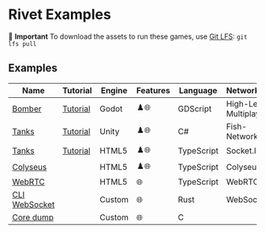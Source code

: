 # Rivet Examples

💾 **Important** To download the assets to run these games, use [Git LFS](https://git-lfs.com/): `git lfs pull`

## Examples

| Name | Tutorial | Engine | Features | Language | Networking | Rendering |
| ---- | -------- | ------ | -------- | -------- | ---------- | --------- |
| [Bomber](./godot/bomber) | [Tutorial](https://rivet.gg/learn/godot/tutorials/crash-course) | Godot | ♟️🌐 | GDScript | High-Level Multiplayer |  |
| [Tanks](./unity/tanks-fishnet) | [Tutorial](https://rivet.gg/learn/unity/tutorials/fishnet/crash-course) | Unity | ♟️🌐 | C# | Fish-Networking |  |
| [Tanks](./html5/tanks-socketio-canvas) | [Tutorial](https://rivet.gg/learn/html5/tutorials/tanks-canvas-socketio) | HTML5 | ♟️🌐 | TypeScript | Socket.IO | Canvas |
| [Colyseus](./html5/colyseus) |  | HTML5 | ♟️🌐 | TypeScript | Colyseus |  |
| [WebRTC](./html5/webrtc) |  | HTML5 | 🌐 | TypeScript | WebRTC |  |
| [CLI WebSocket](./rust/cli-websocket) |  | Custom | 🌐 | Rust | WebSocket |  |
| [Core dump](./c/coredump) |  | Custom | 🌐 | C |  |  |


